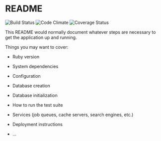 # README

![Build Status](https://codeship.com/projects/8b545e20-3bf3-0135-7472-7a0996440d4e/status?branch=master)
![Code Climate](https://codeclimate.com/github/meaghanconroy/comic-zone.png)
![Coverage Status](https://coveralls.io/repos/meaghanconroy/comic-zone/badge.png)

This README would normally document whatever steps are necessary to get the
application up and running.

Things you may want to cover:

* Ruby version

* System dependencies

* Configuration

* Database creation

* Database initialization

* How to run the test suite

* Services (job queues, cache servers, search engines, etc.)

* Deployment instructions

* ...
